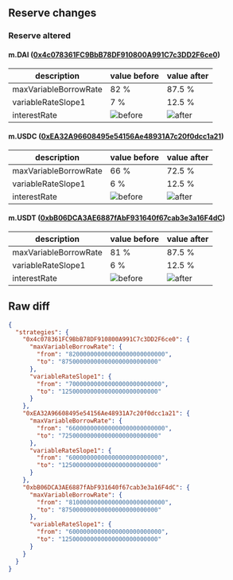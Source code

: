 ## Reserve changes

### Reserve altered

#### m.DAI ([0x4c078361FC9BbB78DF910800A991C7c3DD2F6ce0](https://explorer.metis.io/address/0x4c078361FC9BbB78DF910800A991C7c3DD2F6ce0))

| description | value before | value after |
| --- | --- | --- |
| maxVariableBorrowRate | 82 % | 87.5 % |
| variableRateSlope1 | 7 % | 12.5 % |
| interestRate | ![before](https://dash.onaave.com/api/static?variableRateSlope1=70000000000000000000000000&variableRateSlope2=750000000000000000000000000&optimalUsageRatio=800000000000000000000000000&baseVariableBorrowRate=0&maxVariableBorrowRate=820000000000000000000000000) | ![after](https://dash.onaave.com/api/static?variableRateSlope1=125000000000000000000000000&variableRateSlope2=750000000000000000000000000&optimalUsageRatio=800000000000000000000000000&baseVariableBorrowRate=0&maxVariableBorrowRate=875000000000000000000000000) |

#### m.USDC ([0xEA32A96608495e54156Ae48931A7c20f0dcc1a21](https://explorer.metis.io/address/0xEA32A96608495e54156Ae48931A7c20f0dcc1a21))

| description | value before | value after |
| --- | --- | --- |
| maxVariableBorrowRate | 66 % | 72.5 % |
| variableRateSlope1 | 6 % | 12.5 % |
| interestRate | ![before](https://dash.onaave.com/api/static?variableRateSlope1=60000000000000000000000000&variableRateSlope2=600000000000000000000000000&optimalUsageRatio=900000000000000000000000000&baseVariableBorrowRate=0&maxVariableBorrowRate=660000000000000000000000000) | ![after](https://dash.onaave.com/api/static?variableRateSlope1=125000000000000000000000000&variableRateSlope2=600000000000000000000000000&optimalUsageRatio=900000000000000000000000000&baseVariableBorrowRate=0&maxVariableBorrowRate=725000000000000000000000000) |

#### m.USDT ([0xbB06DCA3AE6887fAbF931640f67cab3e3a16F4dC](https://explorer.metis.io/address/0xbB06DCA3AE6887fAbF931640f67cab3e3a16F4dC))

| description | value before | value after |
| --- | --- | --- |
| maxVariableBorrowRate | 81 % | 87.5 % |
| variableRateSlope1 | 6 % | 12.5 % |
| interestRate | ![before](https://dash.onaave.com/api/static?variableRateSlope1=60000000000000000000000000&variableRateSlope2=750000000000000000000000000&optimalUsageRatio=900000000000000000000000000&baseVariableBorrowRate=0&maxVariableBorrowRate=810000000000000000000000000) | ![after](https://dash.onaave.com/api/static?variableRateSlope1=125000000000000000000000000&variableRateSlope2=750000000000000000000000000&optimalUsageRatio=900000000000000000000000000&baseVariableBorrowRate=0&maxVariableBorrowRate=875000000000000000000000000) |

## Raw diff

```json
{
  "strategies": {
    "0x4c078361FC9BbB78DF910800A991C7c3DD2F6ce0": {
      "maxVariableBorrowRate": {
        "from": "820000000000000000000000000",
        "to": "875000000000000000000000000"
      },
      "variableRateSlope1": {
        "from": "70000000000000000000000000",
        "to": "125000000000000000000000000"
      }
    },
    "0xEA32A96608495e54156Ae48931A7c20f0dcc1a21": {
      "maxVariableBorrowRate": {
        "from": "660000000000000000000000000",
        "to": "725000000000000000000000000"
      },
      "variableRateSlope1": {
        "from": "60000000000000000000000000",
        "to": "125000000000000000000000000"
      }
    },
    "0xbB06DCA3AE6887fAbF931640f67cab3e3a16F4dC": {
      "maxVariableBorrowRate": {
        "from": "810000000000000000000000000",
        "to": "875000000000000000000000000"
      },
      "variableRateSlope1": {
        "from": "60000000000000000000000000",
        "to": "125000000000000000000000000"
      }
    }
  }
}
```